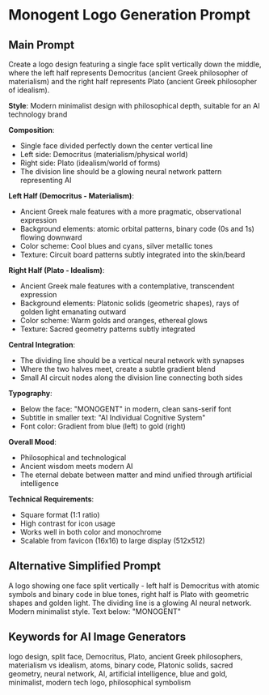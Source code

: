 # Monogent Logo Generation Prompt

## Main Prompt

Create a logo design featuring a single face split vertically down the middle, where the left half represents Democritus (ancient Greek philosopher of materialism) and the right half represents Plato (ancient Greek philosopher of idealism). 

**Style**: Modern minimalist design with philosophical depth, suitable for an AI technology brand

**Composition**:
- Single face divided perfectly down the center vertical line
- Left side: Democritus (materialism/physical world)
- Right side: Plato (idealism/world of forms)
- The division line should be a glowing neural network pattern representing AI

**Left Half (Democritus - Materialism)**:
- Ancient Greek male features with a more pragmatic, observational expression
- Background elements: atomic orbital patterns, binary code (0s and 1s) flowing downward
- Color scheme: Cool blues and cyans, silver metallic tones
- Texture: Circuit board patterns subtly integrated into the skin/beard

**Right Half (Plato - Idealism)**:
- Ancient Greek male features with a contemplative, transcendent expression
- Background elements: Platonic solids (geometric shapes), rays of golden light emanating outward
- Color scheme: Warm golds and oranges, ethereal glows
- Texture: Sacred geometry patterns subtly integrated

**Central Integration**:
- The dividing line should be a vertical neural network with synapses
- Where the two halves meet, create a subtle gradient blend
- Small AI circuit nodes along the division line connecting both sides

**Typography**:
- Below the face: "MONOGENT" in modern, clean sans-serif font
- Subtitle in smaller text: "AI Individual Cognitive System"
- Font color: Gradient from blue (left) to gold (right)

**Overall Mood**: 
- Philosophical and technological
- Ancient wisdom meets modern AI
- The eternal debate between matter and mind unified through artificial intelligence

**Technical Requirements**:
- Square format (1:1 ratio)
- High contrast for icon usage
- Works well in both color and monochrome
- Scalable from favicon (16x16) to large display (512x512)

## Alternative Simplified Prompt

A logo showing one face split vertically - left half is Democritus with atomic symbols and binary code in blue tones, right half is Plato with geometric shapes and golden light. The dividing line is a glowing AI neural network. Modern minimalist style. Text below: "MONOGENT"

## Keywords for AI Image Generators

logo design, split face, Democritus, Plato, ancient Greek philosophers, materialism vs idealism, atoms, binary code, Platonic solids, sacred geometry, neural network, AI, artificial intelligence, blue and gold, minimalist, modern tech logo, philosophical symbolism